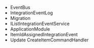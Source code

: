 * EventBus
* IntegrationEventLog
* Migration
* IListIntegrationEventService
* ApplicationModule
* ItemIdAssignedIntegrationEvent
* Update CreateItemCommandHandler